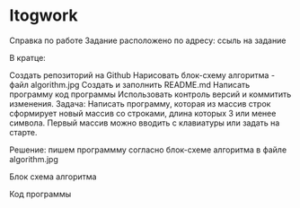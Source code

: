 # Itogwork

Справка по работе
Задание расположено по адресу: ссыль на задание

В кратце:

Создать репозиторий на Github
Нарисовать блок-схему алгоритма - файл algorithm.jpg
Создать и заполнить README.md
Написать программу код программы
Использовать контроль версий и коммитить изменения.
Задача: Написать программу, которая из массив строк сформирует новый массив со строками, длина которых 3 или менее символа. Первый массив можно вводить с клавиатуры или задать на старте.

Решение: пишем программму согласно блок-схеме алгоритма в файле algorithm.jpg

Блок схема алгоритма

Код программы
